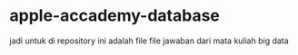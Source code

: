 # apple-accademy-database

jadi untuk di repository ini adalah file file jawaban dari mata kuliah big data
